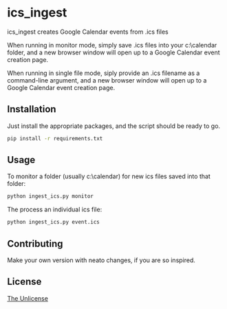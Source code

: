 # ics_ingest

ics_ingest creates Google Calendar events from .ics files

When running in monitor mode, simply save .ics files into your c:\calendar folder, and a new browser window will open up to a Google Calendar event creation page.

When running in single file mode, siply provide an .ics filename as a command-line argument, and a new browser window will open up to a Google Calendar event creation page.

## Installation

Just install the appropriate packages, and the script should be ready to go.

```bash
pip install -r requirements.txt
```

## Usage

To monitor a folder (usually c:\calendar) for new ics files saved into that folder:

```python
python ingest_ics.py monitor
```

The process an individual ics file:

```python
python ingest_ics.py event.ics
```


## Contributing

Make your own version with neato changes, if you are so inspired.

## License

[The Unlicense](https://choosealicense.com/licenses/unlicense/)


